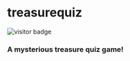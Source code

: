 # treasurequiz

![visitor badge](https://visitor-badge.glitch.me/badge?page_id=somePythonProgrammer.TreasureQuiz)

### A mysterious treasure quiz game!
